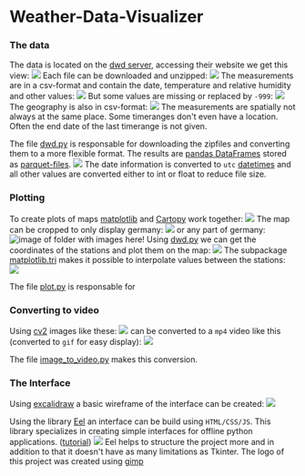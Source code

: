 # Weather-Data-Visualizer

### The data
The data is located on the [dwd server](https://opendata.dwd.de/climate_environment/CDC/observations_germany/climate/hourly/air_temperature/historical/), accessing their website we get this view:
![](./images/data.png)
Each file can be downloaded and unzipped:
![](./images/zipfile.png)
The measurements are in a csv-format and contain the date, temperature and relative humidity and other values:
![](./images/measurements.png)
But some values are missing or replaced by `-999`:
![](./images/missing_data.png)
The geography is also in csv-format:
![](./images/geography.png)
The measurements are spatially not always at the same place. Some timeranges don't even have a location. Often the end date of the last timerange is not given.

The file [dwd.py](../src/dwd.py) is responsable for downloading the zipfiles and converting them to a more flexible format.
The results are [pandas DataFrames](https://pandas.pydata.org/docs/reference/api/pandas.DataFrame.html#pandas-dataframe) stored as [parquet-files](https://www.youtube.com/watch?v=VZykcApkz_4).
![](./images/dataframe.png)
The date information is converted to `utc` [datetimes](https://docs.python.org/3/library/datetime.html) and all other values are converted either to int or float to reduce file size.

### Plotting
To create plots of maps [matplotlib](https://matplotlib.org/) and [Cartopy](https://scitools.org.uk/cartopy/docs/latest/matplotlib/intro.html) work together:
![](./images/cartopy_map.png)
The map can be cropped to only display germany:
![](./images/cartopy_germany.png)
or any part of germany:
![image of folder with images here!]()
Using [dwd.py](../src/dwd.py) we can get the coordinates of the stations and plot them on the map:
![](./images/stations.png)
The subpackage [matplotlib.tri](https://matplotlib.org/stable/gallery/images_contours_and_fields/irregulardatagrid.html) makes it possible to interpolate values between the stations:
![](./images/interpolated.png)

The file [plot.py](../src/plot.py) is responsable for 

### Converting to video
Using [cv2](https://pypi.org/project/opencv-python/) images like these:
![](./images/test_images.png)
can be converted to a `mp4` video like this (converted to `gif` for easy display):
![](./images/test_video_as_gif.gif)

The file [image_to_video.py](../src/image_to_video.py) makes this conversion.

### The Interface
Using [excalidraw](https://excalidraw.com/) a basic wireframe of the interface can be created:
![](./images/interface-mockup.png)

Using the library [Eel](https://github.com/ChrisKnott/Eel) an interface can be build using `HTML/CSS/JS`. This library specializes in creating simple interfaces for offline python applications. ([tutorial](https://medium.com/@utsav_datta/create-html-user-interface-for-python-using-eel-library-bab101cc0f99))
![](./images/eel_gui.png)
Eel helps to structure the project more and in addition to that it doesn't have as many limitations as Tkinter.
The logo of this project was created using [gimp](https://www.gimp.org/)
